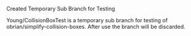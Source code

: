 Created Temporary Sub Branch for Testing

Young/CollisionBoxTest is a temporary sub branch for testing of obrian/simplify-collision-boxes. After use the branch will be discarded.
